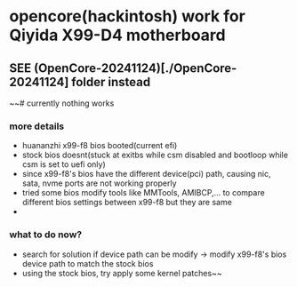# opencore(hackintosh) work for Qiyida X99-D4 motherboard
## SEE (OpenCore-20241124)[./OpenCore-20241124] folder instead

~~# currently nothing works
### more details
- huananzhi x99-f8 bios booted(current efi)
- stock bios doesnt(stuck at exitbs while csm disabled and bootloop while csm is set to uefi only)
- since x99-f8's bios have the different device(pci) path, causing nic, sata, nvme ports are not working properly
- tried some bios modify tools like MMTools, AMIBCP,... to compare different bios settings between x99-f8 but they are same
- 
### what to do now?
- search for solution if device path can be modify -> modify x99-f8's bios device path to match the stock bios
- using the stock bios, try apply some kernel patches~~
